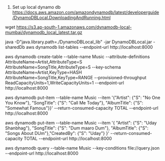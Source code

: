 1. Set up local dynamo db https://docs.aws.amazon.com/amazondynamodb/latest/developerguide/DynamoDBLocal.DownloadingAndRunning.html

wget https://s3.ap-south-1.amazonaws.com/dynamodb-local-mumbai/dynamodb_local_latest.tar.gz

java -D"java.library.path=./DynamoDBLocal_lib" -jar DynamoDBLocal.jar -sharedDb
aws dynamodb list-tables --endpoint-url http://localhost:8000

aws dynamodb create-table     --table-name Music     --attribute-definitions         AttributeName=Artist,AttributeType=S         AttributeName=SongTitle,AttributeType=S     --key-schema AttributeName=Artist,KeyType=HASH AttributeName=SongTitle,KeyType=RANGE     --provisioned-throughput ReadCapacityUnits=1,WriteCapacityUnits=1  --endpoint-url http://localhost:8000

aws dynamodb put-item --table-name Music  --item     '{"Artist": {"S": "No One You Know"}, "SongTitle": {"S": "Call Me Today"}, "AlbumTitle": {"S": "Somewhat Famous"}}' --return-consumed-capacity TOTAL  --endpoint-url http://localhost:8000

aws dynamodb put-item  --table-name Music --item '{ "Artist": {"S": "Uday Shanbhag"}, "SongTitle": {"S": "Dum maaro Dum"}, "AlbumTitle": {"S": "Songs About DUm"},"CreatedBy": {"S": "Uday"} }' --return-consumed-capacity TOTAL --endpoint-url http://localhost:8000

aws dynamodb query --table-name Music --key-conditions file://query.json --endpoint-url http://localhost:8000

